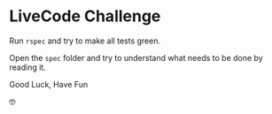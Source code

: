 # LiveCode Challenge

Run `rspec` and try to make all tests green.

Open the `spec` folder and try to understand what needs to be done by reading it.

Good Luck, Have Fun

🤓
